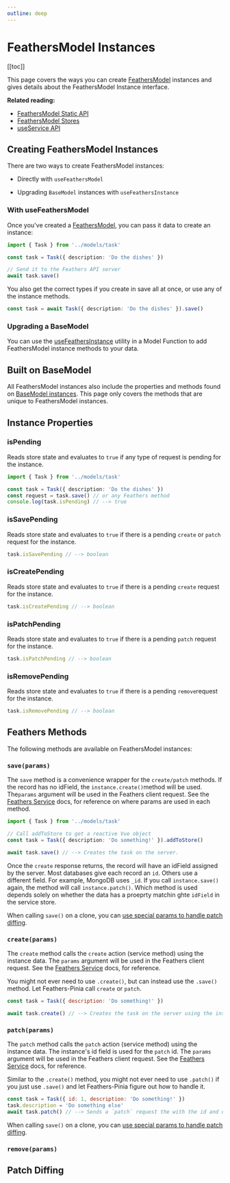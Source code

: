 ```yaml
---
outline: deep
---
```


<script setup>
import Badge from '../components/Badge.vue'
import pkg from '../../package.json'
import BlockQuote from '../components/BlockQuote.vue'
</script>

<div style="position: fixed; z-index: 1000; top: 2px; right: 2px;">
  <Badge :label="`v${pkg.version}`" />
</div>

# FeathersModel Instances

[[toc]]

This page covers the ways you can create [FeathersModel](/guide/use-feathers-model) instances and gives details about
the FeathersModel Instance interface.

**Related reading:**

- [FeathersModel Static API](/guide/use-feathers-model)
- [FeathersModel Stores](/guide/use-feathers-model-stores)
- [useService API](/guide/use-service)

## Creating FeathersModel Instances

There are two ways to create FeathersModel instances:

- Directly with `useFeathersModel`

- Upgrading `BaseModel` instances with `useFeathersInstance`

### With useFeathersModel

Once you've created a [FeathersModel](/guide/use-feathers-model), you can pass it data to create an instance:

```ts
import { Task } from '../models/task'

const task = Task({ description: 'Do the dishes' })

// Send it to the Feathers API server
await task.save()
```

You also get the correct types if you create in save all at once, or use any of the instance methods.

```ts
const task = await Task({ description: 'Do the dishes' }).save()
```

### Upgrading a BaseModel

You can use the [useFeathersInstance](/guide/model-functions-shared#usefeathersinstance) utility in a Model Function to add FeathersModel instance methods to your
data.

## Built on BaseModel

All FeathersModel instances also include the properties and methods found on [BaseModel instances](/guide/use-base-model-instances).
This page only covers the methods that are unique to FeathersModel instances.

## Instance Properties

### isPending

Reads store state and evaluates to `true` if any type of request is pending for the instance.

```ts
import { Task } from '../models/task'

const task = Task({ description: 'Do the dishes' })
const request = task.save() // or any Feathers method
console.log(task.isPending) // --> true
```

### isSavePending

Reads store state and evaluates to `true` if there is a pending `create` or `patch` request for the instance.

```ts
task.isSavePending // --> boolean
```

### isCreatePending

Reads store state and evaluates to `true` if there is a pending `create` request for the instance.

```ts
task.isCreatePending // --> boolean
```

### isPatchPending

Reads store state and evaluates to `true` if there is a pending `patch` request for the instance.

```ts
task.isPatchPending // --> boolean
```

### isRemovePending

Reads store state and evaluates to `true` if there is a pending `remove`request for the instance.

```ts
task.isRemovePending // --> boolean
```

## Feathers Methods

The following methods are available on FeathersModel instances:

### `save(params)`

The `save` method is a convenience wrapper for the `create/patch` methods. If the record has no idField, the
`instance.create()`method will be used. The`params` argument will be used in the Feathers client request. See the
[Feathers Service](https://docs.feathersjs.com/guides/basics/services.html#service-methods) docs, for reference on where
params are used in each method.

```ts
import { Task } from '../models/task'

// Call addToStore to get a reactive Vue object
const task = Task({ description: 'Do something!' }).addToStore()

await task.save() // --> Creates the task on the server.
```

Once the `create` response returns, the record will have an idField assigned by the server. Most databases give each
record an `id`. Others use a different field. For example, MongoDB uses `_id`. If you call `instance.save()` again, the method will call `instance.patch()`. Which method is used depends solely on whether the data has a proeprty matchin ghte `idField` in the service store.

When calling `save()` on a clone, you can [use special params to handle patch diffing](#patch-diffing).

### `create(params)`

The `create` method calls the `create` action (service method) using the instance data. The `params` argument will be used in the Feathers client request. See the [Feathers Service](https://docs.feathersjs.com/guides/basics/services.html#service-methods) docs, for reference.

You might not ever need to use `.create()`, but can instead use the `.save()` method. Let Feathers-Pinia call `create` or `patch`.

```js
const task = Task({ description: 'Do something!' })

await task.create() // --> Creates the task on the server using the instance data
```

### `patch(params)`

The `patch` method calls the `patch` action (service method) using the instance data. The instance's id field is used for the `patch` id. The `params` argument will be used in the Feathers client request. See the [Feathers Service](https://docs.feathersjs.com/guides/basics/services.html#service-methods) docs, for reference.

Similar to the `.create()` method, you might not ever need to use `.patch()` if you just use `.save()` and let Feathers-Pinia figure out how to handle it.

```js
const task = Task({ id: 1, description: 'Do something!' })
task.description = 'Do something else'
await task.patch() // --> Sends a `patch` request the with the id and description.
```

When calling `save()` on a clone, you can [use special params to handle patch diffing](#patch-diffing).

### `remove(params)`

## Patch Diffing

<!--@include: ./patch-diffing.md-->
